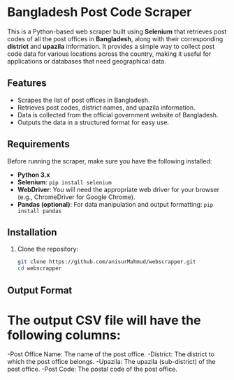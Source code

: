 # Bangladesh Post Code Scraper

This is a Python-based web scraper built using **Selenium** that retrieves post codes of all the post offices in **Bangladesh**, along with their corresponding **district** and **upazila** information. It provides a simple way to collect post code data for various locations across the country, making it useful for applications or databases that need geographical data.

## Features

- Scrapes the list of post offices in Bangladesh.
- Retrieves post codes, district names, and upazila information.
- Data is collected from the official government website of Bangladesh.
- Outputs the data in a structured format for easy use.

## Requirements

Before running the scraper, make sure you have the following installed:

- **Python 3.x**
- **Selenium**: `pip install selenium`
- **WebDriver**: You will need the appropriate web driver for your browser (e.g., ChromeDriver for Google Chrome).
- **Pandas (optional)**: For data manipulation and output formatting: `pip install pandas`

## Installation

1. Clone the repository:
   ```bash
   git clone https://github.com/anisurMahmud/webscrapper.git
   cd webscrapper

## Output Format

# The output CSV file will have the following columns:

-Post Office Name: The name of the post office.
-District: The district to which the post office belongs.
-Upazila: The upazila (sub-district) of the post office.
-Post Code: The postal code of the post office.
